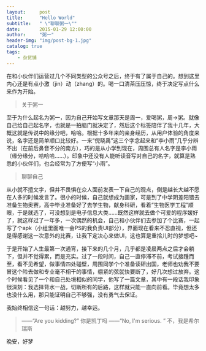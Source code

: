 ```yaml
---
layout:     post
title:      "Hello World"
subtitle:   " \"聊聊粥一\""
date:       2015-01-29 12:00:00
author:     "粥一"
header-img: "img/post-bg-1.jpg"
catalog: true
tags:
    - 杂货铺
---
```


在和小伙伴们运营过几个不同类型的公众号之后，终于有了属于自己的。想到这里内心还是有点小激（jin）动（zhang）的。喝一口清茶压压惊，终于决定写点什么来作为开始。
> 关于粥一

至于为什么起名为粥一，因为自己开始写文章那天是周一，爱喝粥，周→粥。就像自己给自己起名字，也就是一拍脑门就决定了，然后这个标签陪伴了我十几年，大概这就是传说中的缘分吧，哈哈。根据十多年来的亲身经历，从用户体验的角度来说，名字还是简单顺口比较好。一来“倪晓禹”这三个字念起来和“李小雨”几乎分辨不出（在前后鼻音不分的南方），巧的是从小学到现在，周围总有人名字是李小雨（缘分缘分，哈哈哈……）。印象中还没有人能听读音写对自己的名字，就算是熟悉的小伙伴们，也会经常为了方便写“小雨”。
> 聊聊自己

从小就不擅文字，但并不畏惧在众人面前发表一下自己的观点，倒是越长大越不愿在人多的时候发言了。很小的时候，自己就想成为画家，可是到了中学阴差阳错去准备生物奥赛，高中毕业准备好了去学生物，献身科研，看着“生物医学工程”顺眼，于是就选了，可没想到是电子信息大类……既然这样就去做个可爱的程序媛好了，就这样过了一年多，一次偶然的机会，自己和小伙伴们去参加了个比赛，一起写了个apk（小组里面唯一会PS的我负责UI部分），界面现在看来不忍直视，但还是得感谢这一次意外的比赛，让我下定决心来做UI，这也算是重拾儿时的梦想吧~

于是开始了人生最第一次通宵，接下来的几个月，几乎都是凌晨两点之后才会躺下，但并不觉得累，而是充实。过了一段时间，自己一直停滞不前，考试接踵而至，看不见希望，做事情四处碰壁，周围同学个个准备读研出国，老师也劝我不要冒这个险去做和专业毫不相干的事情，绷紧的弦就快要断了，好几次想过放弃。这个时候看见了一个和自己处境相似的同学，他写了一篇文章，其中有一段话我印象很深刻：我选择背水一战，切断所有的后路，这样就只能一直向前看。毕竟想太多也没什么用，那只能证明自己不够强，没有勇气去保证。

我始终相信这一句话：越努力，越幸运。


 > ——“Are you kidding?”
          你是凯丁吗
——“No, I'm serious. ”
          不，我是希尔瑞斯


晚安，好梦